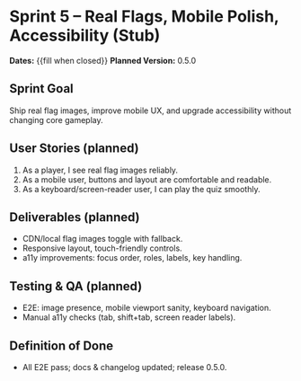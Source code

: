 # Sprint 5 – Real Flags, Mobile Polish, Accessibility (Stub)
**Dates:** {{fill when closed}}
**Planned Version:** 0.5.0

## Sprint Goal
Ship real flag images, improve mobile UX, and upgrade accessibility without changing core gameplay.

## User Stories (planned)
1. As a player, I see real flag images reliably.
2. As a mobile user, buttons and layout are comfortable and readable.
3. As a keyboard/screen-reader user, I can play the quiz smoothly.

## Deliverables (planned)
- CDN/local flag images toggle with fallback.
- Responsive layout, touch-friendly controls.
- a11y improvements: focus order, roles, labels, key handling.

## Testing & QA (planned)
- E2E: image presence, mobile viewport sanity, keyboard navigation.
- Manual a11y checks (tab, shift+tab, screen reader labels).

## Definition of Done
- All E2E pass; docs & changelog updated; release 0.5.0.
